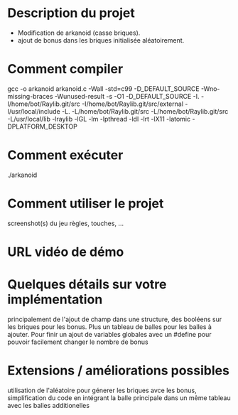 # Description du projet
- Modification de arkanoid (casse briques).
- ajout de bonus dans les briques initialisée aléatoirement.
# Comment compiler
gcc -o arkanoid arkanoid.c -Wall -std=c99 -D_DEFAULT_SOURCE -Wno-missing-braces -Wunused-result -s -O1 -D_DEFAULT_SOURCE -I. -I/home/bot/Raylib.git/src -I/home/bot/Raylib.git/src/external -I/usr/local/include -L. -L/home/bot/Raylib.git/src -L/home/bot/Raylib.git/src -L/usr/local/lib -lraylib -lGL -lm -lpthread -ldl -lrt -lX11 -latomic -DPLATFORM_DESKTOP

# Comment exécuter
./arkanoid

# Comment utiliser le projet
screenshot(s) du jeu
règles, touches, ...
# URL vidéo de démo
# Quelques détails sur votre implémentation
principalement de l'ajout de champ dans une structure, des booléens sur les briques pour les bonus. Plus un tableau de balles pour les balles à ajouter. Pour finir un ajout de variables globales avec un #define pour pouvoir facilement changer le nombre de bonus

# Extensions / améliorations possibles
utilisation de l'aléatoire pour génerer les briques avce les bonus, simplification du code en intégrant la balle principale dans un même tableau avec les balles additionelles
